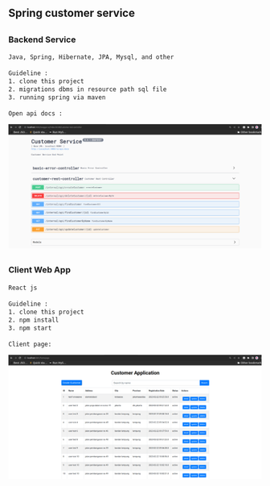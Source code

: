 ## Spring customer service

##

### Backend Service
    Java, Spring, Hibernate, JPA, Mysql, and other
    
    Guideline :
    1. clone this project
    2. migrations dbms in resource path sql file
    3. running spring via maven
    
    Open api docs : 
![Alt](https://github.com/mftakhullaziz/customer-service/blob/main/documentation/open-api.png)
##

### Client Web App
    React js
    
    Guideline :
    1. clone this project
    2. npm install
    3. npm start

    Client page:
![Alt](https://github.com/mftakhullaziz/customer-service/blob/main/documentation/web/customerPage.png)
